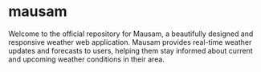 # mausam
Welcome to the official repository for Mausam, a beautifully designed and responsive weather web application. Mausam provides real-time weather updates and forecasts to users, helping them stay informed about current and upcoming weather conditions in their area.
